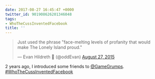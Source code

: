 ```yaml
---
date: 2017-08-27 16:45:47 +0000
twitter_id: 901908626201346048
tags:
- WhoTheCussInventedFacebook
title: ''
---
```


<blockquote class="twitter-tweet"><p lang="en" dir="ltr">Just used the phrase &quot;face-melting levels of profanity that would make The Lonely Island proud.&quot;</p>&mdash; Evan Hildreth 🔰 (@oddEvan) <a href="https://twitter.com/oddEvan/status/636994927449104384?ref_src=twsrc%5Etfw">August 27, 2015</a></blockquote>
<script async src="https://platform.twitter.com/widgets.js" charset="utf-8"></script>

2 years ago, I introduced some friends to [@GameGrumps](https://twitter.com/GameGrumps). [#WhoTheCussInventedFacebook](https://twitter.com/hashtag/WhoTheCussInventedFacebook)
